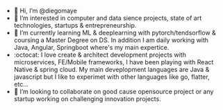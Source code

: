- 👋 Hi, I’m @diegomaye
- 👀 I’m interested in computer and data sience projects, state of art technologies, startups & entrepreneurship.
- 🌱 I’m currently learning ML & deeplearning with pytorch/tendsorflow & coursing a Master Degree on DS. In addition I am daily working with Java, Angular, Springboot where's my main expertice.
- :octocat: I love create & architect development projects with microservices, FE/Mobile frameworks, I have been playing with React Native & spring cloud. My main deveplopment languages are Java & javascript but I like to experimet with other languages like go, flatter, etc...
- 💞️ I’m looking to collaborate on good cause opensource project or any startup working on challenging innovation projects.

<!---
diegomaye/diegomaye is a ✨ special ✨ repository because its `README.md` (this file) appears on your GitHub profile.
You can click the Preview link to take a look at your changes.
--->
